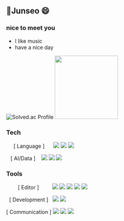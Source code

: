 ## 🌱Junseo 😄
### nice to meet you
- I like music
- have a nice day

![Solved.ac Profile](http://mazassumnida.wtf/api/v2/generate_badge?boj=mabr0ther) <img height="170em" src="https://github-readme-stats.vercel.app/api?username=hello-earth123&show_icons=true&theme=github_dark&count_private=true">
</a>

### Tech
&nbsp;&nbsp;&nbsp;&nbsp;&nbsp;[ Language ]&nbsp;&nbsp;&nbsp;&nbsp;&nbsp;
<a align="left">
  <img src="https://img.shields.io/badge/C-A8B9CC?style=badge&logo=c&logoColor=white">
  <img src="https://img.shields.io/badge/C++-00599C?style=badge&logo=cplusplus&logoColor=white">
  <img src="https://img.shields.io/badge/Python-3776AB?style=badge&logo=python&logoColor=white">
</p>

&nbsp;&nbsp;&nbsp;[ AI/Data ]&nbsp;&nbsp;&nbsp;
<a align="left">
<img src="https://img.shields.io/badge/Pandas-150458?style=flat-square&logo=pandas&logoColor=white" /> 
<img src="https://img.shields.io/badge/NumPy-013243?style=flat-square&logo=numpy&logoColor=white" /> 
<img src="https://img.shields.io/badge/Matplotlib-11557C?style=flat-square&logo=matplotlib&logoColor=white" /> 

### Tools
&nbsp;&nbsp;&nbsp;&nbsp;&nbsp;&nbsp;&nbsp;&nbsp;[ Editor ]&nbsp;&nbsp;&nbsp;&nbsp;&nbsp;&nbsp;&nbsp;&nbsp;
<a align="left">
  <img src="https://img.shields.io/badge/VSCode-2C2C32?style=badge&logo=visual-studio-code&logoColor=22ABF3">
  <img src="https://img.shields.io/badge/PyCharm-000000?style=badge&logo=pycharm&logoColor=white">
  <img src="https://img.shields.io/badge/Vim-019733?style=badge&logo=vim&logoColor=white">
  <img src="https://img.shields.io/badge/Jupyter-F37626?style=badge&logo=jupyter&logoColor=white">
  <img src="https://img.shields.io/badge/Colab-F9AB00?style=badge&logo=google-colab&logoColor=white">
</p>

&nbsp;&nbsp;[ Development ]&nbsp;&nbsp;
<a align="left">
  <img src="https://img.shields.io/badge/Git-F05033?style=badge&logo=git&logoColor=white">
  <img src="https://img.shields.io/badge/GitHub-181717?style=badge&logo=github&logoColor=white">
</p>

[ Communication ]
<a align="left">
  <img src="https://img.shields.io/badge/Markdown-000000?style=badge&logo=markdown&logoColor=white">
  <img src="https://img.shields.io/badge/Notion-F3F3F3?style=badge&logo=notion&logoColor=black">
  <img src="https://img.shields.io/badge/Mattermost-0058CC?style=badge&logo=mattermost&logoColor=white">
</p>

<!--
**hello-earth123/hello-earth123** is a ✨ _special_ ✨ repository because its `README.md` (this file) appears on your GitHub profile.



Here are some ideas to get you started:

- 🔭 I’m currently working on ...
- 🌱 I’m currently learning ...
- 👯 I’m looking to collaborate on ...
- 🤔 I’m looking for help with ...
- 💬 Ask me about ...
- 📫 How to reach me: ...
- 😄 Pronouns: ...
- ⚡ Fun fact: ...
-->
